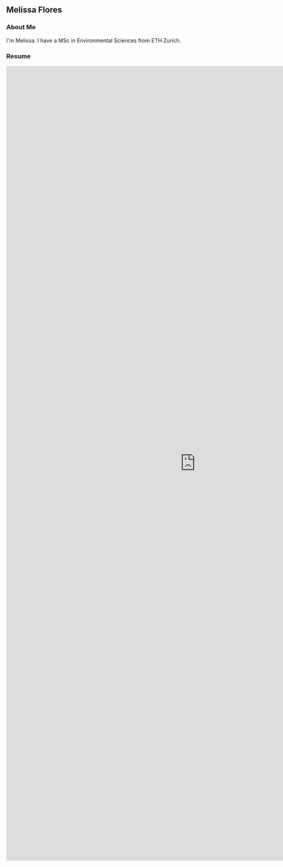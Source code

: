 ## Melissa Flores

### About Me

I'm Melissa. I have a MSc in Environmental Sciences from ETH Zurich. 

### Resume

<embed src="https://mflores.github.io/Cultural Vistas Melissa Flores Resume.pdf" type="application/pdf" width="1000px" height="2100px"/>






